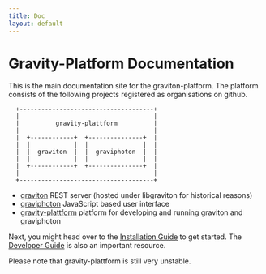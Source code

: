 ```yaml
---
title: Doc
layout: default
---
```

# Gravity-Platform Documentation

This is the main documentation site for the graviton-platform. The platform consists of the following projects registered as organisations on github.

````
  +-------------------------------------+
  |                                     |
  |          gravity-plattform          |
  |                                     |
  |  +------------+  +---------------+  |
  |  |            |  |               |  |
  |  |  graviton  |  |  graviphoton  |  |
  |  |            |  |               |  |
  |  +------------+  +---------------+  |
  |                                     |
  +-------------------------------------+
````

- [graviton](https://github.com/libgraviton) REST server (hosted under libgraviton for historical reasons)
- [graviphoton](https://github.com/graviphoton) JavaScript based user interface
- [gravity-plattform](https://github.com/gravity-platform) platform for developing and running graviton and graviphoton

Next, you might head over to the [Installation Guide](/doc/install.html) to get started. The
[Developer Guide](/doc/hacking.html) is also an important resource.

Please note that gravity-plattform is still very unstable.
